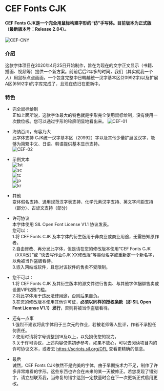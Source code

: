 # CEF Fonts CJK
  
#### CEF Fonts CJK是一个完全用鼠标构建字形的“仿”手写体。目前版本为正式版（最新版本号：Release 2.04）。  
  
![CEF-CNY](https://user-images.githubusercontent.com/106015739/214308043-dc59f9fe-0a1e-4b71-919e-5a6f72c1f57e.png)  
  
### 介绍  
这款字体项目在2020年4月25日开始制作，旨在为现在的文字正文显示（书籍、插画、视频等）提供一个新方案。前前后后2年多的时间，我们（其实就我一个人）用鼠标点点画画，一个包含完整中日韩越统一汉字基本区(20992字)以及扩展A区(6592字)的字库完成了，且现在依旧在更新中。  
  
### 特色  
  
-  完全鼠标绘制  
正如上面所说，这款字体最大的特色就是字形完全使用鼠标绘制，没有使用一次数位板。您可以通过字形的轮廓明显地看出来。
![CEF-01](https://user-images.githubusercontent.com/106015739/172008738-a16f92c7-dda8-4b57-9968-ecb557807404.png)
 
  
-  海纳百川，有容乃大  
此字体支持 CJK统一汉字基本区（20992）字以及其他少量扩展区汉字，能够为简繁中文、日语、韩语提供基本显示支持。  
![CEF-02](https://user-images.githubusercontent.com/106015739/172010212-91dc975b-4321-4299-9ca0-8c0a22ae7a31.png)  

-  示例文本  
  ![1st](https://user-images.githubusercontent.com/106015739/201528926-01bf0ec0-2467-4973-b8bf-21a7f0afef43.png)  
  ![sc](https://user-images.githubusercontent.com/106015739/201528948-a8a54d1e-2b6c-451d-ac41-151df0769aea.png)  
  ![tc](https://user-images.githubusercontent.com/106015739/201528965-742e231b-9b88-494b-aeb8-8d2ef3fb1fe7.png)  
  ![jp](https://user-images.githubusercontent.com/106015739/201528978-939db0f7-6956-4a65-9814-553c09499ff0.png)  
  ![kr](https://user-images.githubusercontent.com/106015739/208249218-fd9124b3-4414-454e-a3e0-fd943ce8cbd4.png)  
  
- 其他  
变体假名支持、通用规范汉字表支持、化学元素汉字支持、英文字间距支持（部分）、古谚文支持（部分）  
  
-  许可协议  
本字体使用 SIL Open Font License V1.1 协议发表。  
您可以：  
1.将 CEF Fonts CJK 及本字体的衍生版用于非商业或商业用途，无需告知原作者。  
2.自由修改、再分发此字体，但是请在您的修改版本使用“CEF Fonts CJK（XXX改）”或 “快去写作业CJK XX修改版”等类似名字或重新定一个新名字，以免被当作盗版看待。  
3.嵌入网站或软件，且您对该软件的售卖不受限制。  
  
-  您不可以：  
1.将 CEF Fonts CJK 及其衍生版本的源文件进行售卖、与其他字体捆绑售卖或设置VIP权限门槛。  
2.将此字体用于违反法律用途，否则后果自负。  
3.在您的修改版本使用其他许可证，**必须以同样的授权条款（即 SIL Open Font License V1.1）发行**，否则将被当作盗版看待。  
  
-  还有一点事  
1.强烈不建议将此字体用于三次元的作业，若被老师等人批评，作者不承担任何责任。  
2.使用时请将字号调整到18及以上，以免损伤您的视力。  
3.关于许可协议，上述内容仅供初步参考，如果不放心，可以去阅读项目内的许可协议文本，或者去 https://scripts.sil.org/OFL 查看更精确的信息。  
  
-  最后  
诚然，CEF Fonts CJK依然不是完美的字体，由于早期技术力不足，制作了许多非常难看的字形。这些东西也许会在未来的某一天被修正。若您发现了错别字，请立刻联系我，当修复的错字达到一定数量时会在下一次更新正式启用更改。
